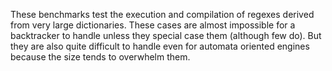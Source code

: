 These benchmarks test the execution and compilation of regexes derived from
very large dictionaries. These cases are almost impossible for a backtracker to
handle unless they special case them (although few do). But they are also quite
difficult to handle even for automata oriented engines because the size tends
to overwhelm them.
